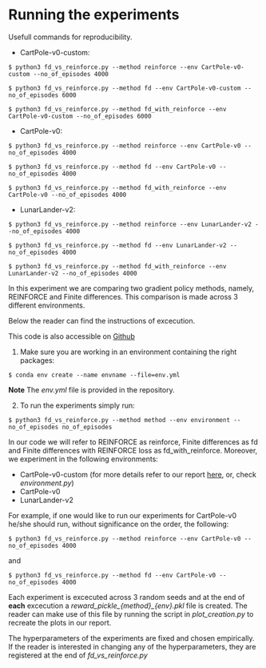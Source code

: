 # Running the experiments

Usefull commands for reproducibility.

- CartPole-v0-custom:
  
`$ python3 fd_vs_reinforce.py --method reinforce --env CartPole-v0-custom --no_of_episodes 4000`

`$ python3 fd_vs_reinforce.py --method fd --env CartPole-v0-custom --no_of_episodes 6000`

`$ python3 fd_vs_reinforce.py --method fd_with_reinforce --env CartPole-v0-custom --no_of_episodes 6000`

- CartPole-v0:
  
`$ python3 fd_vs_reinforce.py --method reinforce --env CartPole-v0 --no_of_episodes 4000`

`$ python3 fd_vs_reinforce.py --method fd --env CartPole-v0 --no_of_episodes 4000`

`$ python3 fd_vs_reinforce.py --method fd_with_reinforce --env CartPole-v0 --no_of_episodes 4000`

- LunarLander-v2:
  
`$ python3 fd_vs_reinforce.py --method reinforce --env LunarLander-v2 --no_of_episodes 4000`

`$ python3 fd_vs_reinforce.py --method fd --env LunarLander-v2 --no_of_episodes 4000`

`$ python3 fd_vs_reinforce.py --method fd_with_reinforce --env LunarLander-v2 --no_of_episodes 4000`

In this experiment we are comparing two gradient policy methods, namely, REINFORCE and Finite differences. This comparison is made across 3 different environments. 

Below the reader can find the instructions of excecution. 

This code is also accessible on [Github](https://github.com/spyrosavl/Reinforcement-Learning/tree/master/Project)

1. Make sure you are working in an environment containing the right packages:

`$ conda env create --name envname --file=env.yml`

**Note** The *env.yml* file is provided in the repository.

2. To run the experiments simply run:

`$ python3 fd_vs_reinforce.py --method method --env environment --no_of_episodes no_of_episodes`

In our code we will refer to REINFORCE as reinforce, Finite differences as fd and Finite differences with REINFORCE loss as fd_with_reinforce. Moreover, we experiment in the following environments:

- CartPole-v0-custom (for more details refer to our report [here](https://www.overleaf.com/read/tppwsbmjbynt), or, check *environment.py*)
- CartPole-v0
- LunarLander-v2

For example, if one would like to run our experiments for CartPole-v0 he/she should run, without significance on the order, the following:

`$ python3 fd_vs_reinforce.py --method reinforce --env CartPole-v0 --no_of_episodes 4000`

and 

`$ python3 fd_vs_reinforce.py --method fd --env CartPole-v0 --no_of_episodes 4000`

Each experiment is excecuted across 3 random seeds and at the end of **each** excecution a *reward_pickle_{method}_{env}.pkl* file is created. The reader can make use of this file by running the script in *plot_creation.py* to recreate the plots in our report.

The hyperparameters of the experiments are fixed and chosen empirically. If the reader is interested in changing any of the hyperparameters, they are registered at the end of *fd_vs_reinforce.py*


